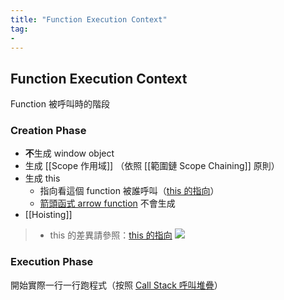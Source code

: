 ```yaml
---
title: "Function Execution Context"
tag: 
- 
---
```


##  Function Execution Context
Function 被呼叫時的階段

### Creation Phase
- **不**生成 window object
- 生成 [[Scope 作用域]] （依照 [[範圍鏈 Scope Chaining]] 原則）
- 生成 this 
	- 指向看這個 function 被誰呼叫（[this 的指向](this%20的指向.md)）
	- [箭頭函式 arrow function](箭頭函式%20arrow%20function.md) 不會生成
- [[Hoisting]]

>- this 的差異請參照：[this 的指向](this%20的指向.md)
>![](this%20的指向.md#^91e83b)

### Execution Phase
開始實際一行一行跑程式（按照 [Call Stack 呼叫堆疊](Call%20Stack%20呼叫堆疊.md)）